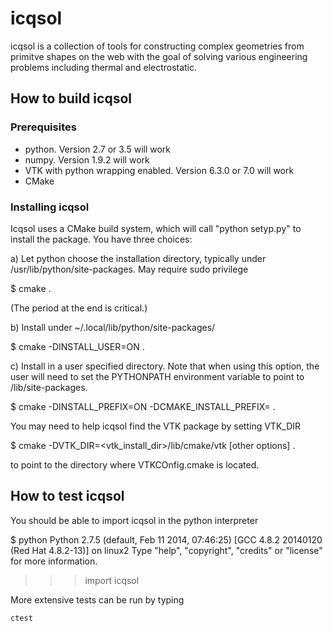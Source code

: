 icqsol
======

icqsol is a collection of tools for constructing complex geometries from 
primitve shapes on the web with the goal of solving various engineering
problems including thermal and electrostatic. 

How to build icqsol 
-------------------

### Prerequisites


* python. Version 2.7 or 3.5 will work
* numpy. Version 1.9.2 will work
* VTK with python wrapping enabled. Version 6.3.0 or 7.0 will work
* CMake

### Installing icqsol

Icqsol uses a CMake build system, which will call "python setyp.py"
to install the package. You have three choices:

a) Let python choose the installation directory, typically 
   under /usr/lib/python<version>/site-packages. May require
   sudo privilege

$ cmake .

(The period at the end is critical.)

b) Install under ~/.local/lib/python<version>/site-packages/

$ cmake -DINSTALL_USER=ON .

c) Install in a user specified directory. Note that when using this 
option, the user will need to set the PYTHONPATH environment variable 
to point to <myDirectory>/lib/site-packages.

$ cmake -DINSTALL_PREFIX=ON -DCMAKE_INSTALL_PREFIX=<myDirectory> .

You may need to help icqsol find the VTK package by setting VTK_DIR

$ cmake -DVTK_DIR=<vtk_install_dir>/lib/cmake/vtk [other options] .

to point to the directory where VTKCOnfig.cmake is located.

How to test icqsol
------------------

You should be able to import icqsol in the python interpreter

$ python
Python 2.7.5 (default, Feb 11 2014, 07:46:25) 
[GCC 4.8.2 20140120 (Red Hat 4.8.2-13)] on linux2
Type "help", "copyright", "credits" or "license" for more information.
>>> import icqsol
>>> 

More extensive tests can be run by typing

```bash
ctest
```


